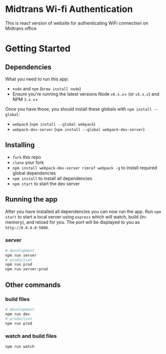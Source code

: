 # Midtrans Wi-fi Authentication
This is react version of website for authenticating WiFi connection on Midtrans office

# Getting Started
## Dependencies
What you need to run this app:
* `node` and `npm` (`brew install node`)
* Ensure you're running the latest versions Node `v6.x.x`+ (or `v5.x.x`) and NPM `3.x.x`+

Once you have those, you should install these globals with `npm install --global`:
* `webpack` (`npm install --global webpack`)
* `webpack-dev-server` (`npm install --global webpack-dev-server`)


## Installing
* `fork` this repo
* `clone` your fork
* `npm install webpack-dev-server rimraf webpack -g` to install required global dependencies
* `npm install` to install all dependencies
* `npm start` to start the dev server

## Running the app
After you have installed all dependencies you can now run the app. Run `npm start` to start a local server using `express` which will watch, build (in-memory), and reload for you. The port will be displayed to you as `http://0.0.0.0:5000`.

### server
```bash
# development
npm run server
# production
npm run prod
npm run server:prod
```

## Other commands

### build files
```bash
# development
npm run dev
# production
npm run prod
```

### watch and build files
```bash
npm run watch
```

